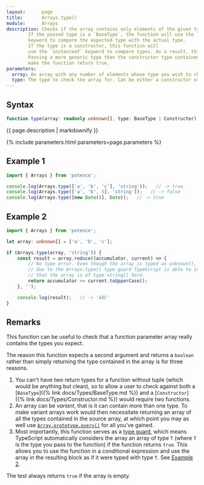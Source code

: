 ```yaml
---
layout:      page
title:       Arrays.type()
module:      Arrays
description: Checks if the array contains only elements of the given type.
        If the passed type is a `BaseType`, the function will use the `typeof`
        keyword to compare the expected type with the actual type.
        If the type is a constructor, this function will
        use the `instanceof` keyword to compare types. As a result, this function honors subtyping.
        Passing a more generic type than the constructor type contained in the array will still
        make the function return true.
parameters:
  array: An array with any number of elements whose type you wish to check.
  type: The type to check the array for. Can be either a constructor or a `typeof` result.
---
```

## Syntax

```ts
function type(array: readonly unknown[], type: BaseType | Constructor): boolean
```

<p class="description">{{ page.description | markdownify }}</p>
{% include parameters.html parameters=page.parameters %}

## Example 1

```ts
import { Arrays } from 'potence';

console.log(Arrays.type(['a', 'b', 'c'], 'string'));   // -> true
console.log(Arrays.type(['a', 'b', 5], 'string'));   // -> false
console.log(Arrays.type([new Date()], Date));   // -> true
```

## Example 2

```ts
import { Arrays } from 'potence';

let array: unknown[] = ['a', 'b', 'c'];

if (Arrays.type(array, 'string')) {
    const result = array.reduce((accumulator, current) => {
        // No type error. Even though the array is typed as unknown[],
        // due to the Arrays.type() type guard TypeScript is able to infer
        // that the array is of type string[] here.
        return accumulator += current.toUpperCase();
    }, '');

    console.log(result);   // -> 'ABC'
}
```

## Remarks

This function can be useful to check that a function parameter array really contains
the types you expect.

The reason this function expects a second argument and returns a `boolean` rather than simply
returning the type contained in the array is for three reasons.

1. You can't have two return types for a function without tuple (which would be anything but clean),
   so to allow a user to check against both a [`BaseType`]({% link docs/Types/BaseType.md %}) and
   a [`Constructor`]({% link docs/Types/Constructor.md %}) would require two functions.
2. An array can be *variant*, that is it can contain more than one type. To make variant arrays work
   would then necessitate returning an array of all the types contained in the source array, at which
   point you may as well use [`Array.prototype.every()`](https://developer.mozilla.org/en-US/docs/Web/JavaScript/Reference/Global_Objects/Array/every) for all you've gained.
3. Most importantly, this function serves as a [type guard](https://www.typescriptlang.org/docs/handbook/advanced-types.html#type-guards-and-differentiating-types),
   which means TypeScript automatically considers the array an array of type `T` (where `T` is the type you pass to the function)
   if the function returns `true`. This allows you to use the function in a conditional expression and
   use the array in the resulting block as if it were typed with type `T`. See [Example 2](#example-2).

The test always returns `true` if the array is empty.
